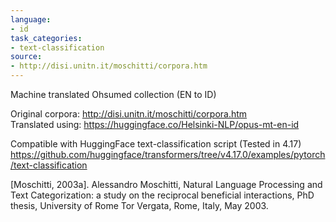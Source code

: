 ```yaml
---
language:
- id
task_categories:
- text-classification
source:
- http://disi.unitn.it/moschitti/corpora.htm
---
```


Machine translated Ohsumed collection (EN to ID)

Original corpora: http://disi.unitn.it/moschitti/corpora.htm  
Translated using: https://huggingface.co/Helsinki-NLP/opus-mt-en-id

Compatible with HuggingFace text-classification script (Tested in 4.17)  
https://github.com/huggingface/transformers/tree/v4.17.0/examples/pytorch/text-classification

[Moschitti, 2003a]. Alessandro Moschitti, Natural Language Processing and Text Categorization: a study on the reciprocal beneficial interactions, PhD thesis, University of Rome Tor Vergata, Rome, Italy, May 2003.